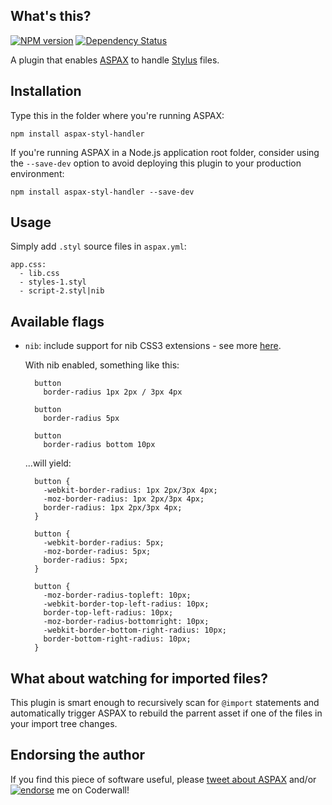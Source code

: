 ## What's this?
[![NPM version](https://badge.fury.io/js/aspax-styl-handler.png)](http://badge.fury.io/js/aspax-styl-handler)
[![Dependency Status](https://david-dm.org/icflorescu/aspax-styl-handler.png)](https://david-dm.org/icflorescu/aspax-styl-handler)

A plugin that enables [ASPAX](http://aspax.github.io) to handle [Stylus](http://learnboost.github.io/stylus) files.

## Installation
Type this in the folder where you're running ASPAX:

    npm install aspax-styl-handler

If you're running ASPAX in a Node.js application root folder, consider using the `--save-dev` option to avoid deploying this plugin to your production environment:

    npm install aspax-styl-handler --save-dev

## Usage
Simply add `.styl` source files in `aspax.yml`:

    app.css:
      - lib.css
      - styles-1.styl
      - script-2.styl|nib

## Available flags

- `nib`: include support for nib CSS3 extensions - see more [here](http://visionmedia.github.io/nib).

  With nib enabled, something like this:

        button
          border-radius 1px 2px / 3px 4px

        button
          border-radius 5px

        button
          border-radius bottom 10px

  ...will yield:

        button {
          -webkit-border-radius: 1px 2px/3px 4px;
          -moz-border-radius: 1px 2px/3px 4px;
          border-radius: 1px 2px/3px 4px;
        }

        button {
          -webkit-border-radius: 5px;
          -moz-border-radius: 5px;
          border-radius: 5px;
        }

        button {
          -moz-border-radius-topleft: 10px;
          -webkit-border-top-left-radius: 10px;
          border-top-left-radius: 10px;
          -moz-border-radius-bottomright: 10px;
          -webkit-border-bottom-right-radius: 10px;
          border-bottom-right-radius: 10px;
        }

## What about watching for imported files?
This plugin is smart enough to recursively scan for `@import` statements and automatically trigger ASPAX to rebuild the parrent asset if one of the files in your import tree changes.

## Endorsing the author
If you find this piece of software useful, please [tweet about ASPAX](http://twitter.com/share?text=Checkout%20ASPAX%2C%20the%20simple%20Node.js%20asset%20packager!&url=http%3A%2F%2Faspax.github.io&hashtags=aspax&via=icflorescu) and/or [![endorse](https://api.coderwall.com/icflorescu/endorsecount.png)](https://coderwall.com/icflorescu) me on Coderwall!

